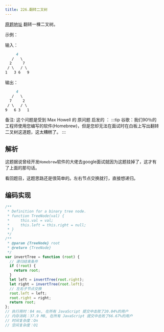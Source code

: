 ```yaml
---
title: 226.翻转二叉树
---
```

[原题地址](https://leetcode-cn.com/problems/invert-binary-tree/)
翻转一棵二叉树。

示例：

输入：
```md
     4
   /   \
  2     7
 / \   / \
1   3 6   9
```
输出：
```md
     4
   /   \
  7     2
 / \   / \
9   6 3   1
```
备注:
这个问题是受到 Max Howell 的 原问题 启发的 ：
:::tip
谷歌：我们90％的工程师使用您编写的软件(Homebrew)，但是您却无法在面试时在白板上写出翻转二叉树这道题，这太糟糕了。
:::

## 解析
这题据说曾经开发`Homebrew`软件的大佬去google面试就因为这题挂掉了，这才有了上面的那句话。

看回题目，这题思路还是很简单的。左右节点交换就行，直接想递归。

## 编码实现
```js
/**
 * Definition for a binary tree node.
 * function TreeNode(val) {
 *     this.val = val;
 *     this.left = this.right = null;
 * }
 */
/**
 * @param {TreeNode} root
 * @return {TreeNode}
 */
var invertTree = function (root) {
  // 递归结束条件
  if (!root) {
    return root;
  }
  let left = invertTree(root.right);
  let right = invertTree(root.left);
  // 左右子节点交换
  root.left = left;
  root.right = right;
  return root;
};
// 执行用时：84 ms, 在所有 JavaScript 提交中击败了20.04%的用户
// 内存消耗：37.9 MB, 在所有 JavaScript 提交中击败了66.67%的用户
// 时间复杂度：On
// 空间复杂度：O1
```